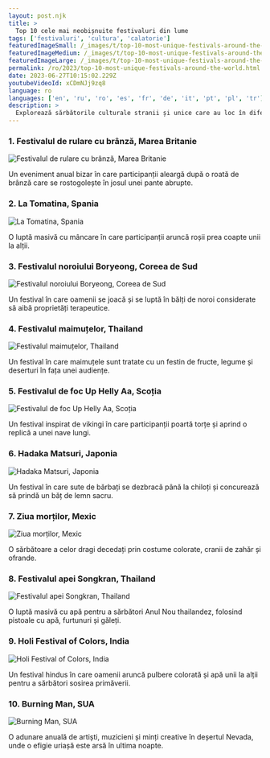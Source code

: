 ```yaml
---
layout: post.njk
title: >
  Top 10 cele mai neobișnuite festivaluri din lume
tags: ['festivaluri', 'cultura', 'calatorie']
featuredImageSmall: /_images/t/top-10-most-unique-festivals-around-the-world-cover-ro-small.webp
featuredImageMedium: /_images/t/top-10-most-unique-festivals-around-the-world-cover-ro-medium.webp
featuredImageLarge: /_images/t/top-10-most-unique-festivals-around-the-world-cover-ro-large.webp
permalink: /ro/2023/top-10-most-unique-festivals-around-the-world.html
date: 2023-06-27T10:15:02.229Z
youtubeVideoId: xCDmNJj9zq8
language: ro
languages: ['en', 'ru', 'ro', 'es', 'fr', 'de', 'it', 'pt', 'pl', 'tr']
description: >
  Explorează sărbătorile culturale stranii și unice care au loc în diferite părți ale lumii.
---
```


### 1. Festivalul de rulare cu brânză, Marea Britanie

![Festivalul de rulare cu brânză, Marea Britanie](/_images/a/a34ada92fd4595371e1c6ba60ff16ffb-medium.webp)

Un eveniment anual bizar în care participanții aleargă după o roată de brânză care se rostogolește în josul unei pante abrupte.

### 2. La Tomatina, Spania

![La Tomatina, Spania](/_images/1/1ebc7f6773e3a1a45cae2c6d15e05fbc-medium.webp)

O luptă masivă cu mâncare în care participanții aruncă roșii prea coapte unii la alții.

### 3. Festivalul noroiului Boryeong, Coreea de Sud

![Festivalul noroiului Boryeong, Coreea de Sud](/_images/0/0eea3beb9854a724c6ca11fc9b3e0e85-medium.webp)

Un festival în care oamenii se joacă și se luptă în bălți de noroi considerate să aibă proprietăți terapeutice.

### 4. Festivalul maimuțelor, Thailand

![Festivalul maimuțelor, Thailand](/_images/4/4e35d7e968dd33c01a466d71da51a7d7-medium.webp)

Un festival în care maimuțele sunt tratate cu un festin de fructe, legume și deserturi în fața unei audiențe.

### 5. Festivalul de foc Up Helly Aa, Scoția

![Festivalul de foc Up Helly Aa, Scoția](/_images/8/8f1dcb477761e5338e4157041f69e9c5-medium.webp)

Un festival inspirat de vikingi în care participanții poartă torțe și aprind o replică a unei nave lungi.

### 6. Hadaka Matsuri, Japonia

![Hadaka Matsuri, Japonia](/_images/9/99847bff5b3b74d7fbe5f00cf8ca34f9-medium.webp)

Un festival în care sute de bărbați se dezbracă până la chiloți și concurează să prindă un băț de lemn sacru.

### 7. Ziua morților, Mexic

![Ziua morților, Mexic](/_images/5/5f06783c1c21d6556d8842c6ada0b13b-medium.webp)

O sărbătoare a celor dragi decedați prin costume colorate, cranii de zahăr și ofrande.

### 8. Festivalul apei Songkran, Thailand

![Festivalul apei Songkran, Thailand](/_images/e/e6a665421f0ba842d60d53dc49edf2f0-medium.webp)

O luptă masivă cu apă pentru a sărbători Anul Nou thailandez, folosind pistoale cu apă, furtunuri și găleți.

### 9. Holi Festival of Colors, India

![Holi Festival of Colors, India](/_images/6/6731748bea37c3c2a393931cedb86edd-medium.webp)

Un festival hindus în care oamenii aruncă pulbere colorată și apă unii la alții pentru a sărbători sosirea primăverii.

### 10. Burning Man, SUA

![Burning Man, SUA](/_images/a/a9892044029468e1c65708b5966289fe-medium.webp)

O adunare anuală de artiști, muzicieni și minți creative în deșertul Nevada, unde o efigie uriașă este arsă în ultima noapte.

